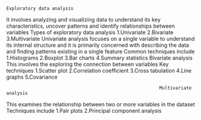                                                                    Exploratory data analysis
It involves analyzing and visualizing data to understand its key characteristics, uncover patterns and identify relationships between variables
                                             Types of exploratory data analysis
1.Univariate
2.Bivariate
3.Multivariate
Univariate analysis focuses on a single variable to understand its internal structure and it is primarily concerned with describing the data and finding patterns existing in a single feature
                                                    Common techniques include 
1.Histograms
2.Boxplot
3.Bar charts
4.Summary statistics
                                                                       Bivariate analysis 
This involves the exploring the connection between variables
                                                                  Key techniques
1.Scatter plot
2.Correlation coefficient
3.Cross tabulation
4.Line graphs
5.Covariance

                                                             Multivariate analysis
This examines the relationship between two or more variables in the dataset
                                                         Techniques include
1.Pair plots
2.Principal component analysis
